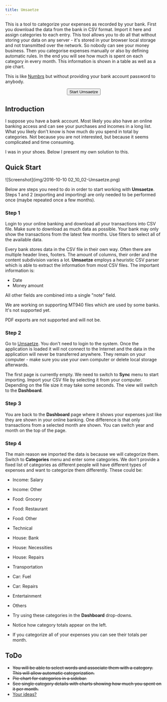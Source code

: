 ```yaml
---
title: Umsaetze
---
```

This is a tool to categorize your expenses as recorded by your bank. First you download the data from the bank in CSV format. Import it here and assign categories to each entry. This tool allows you to do all that without storing your data on any server - it's stored in your browser local storage and not transmitted over the network. So nobody can see your money business. Then you categorise expenses manually or also by defining automatic rules. In the end you will see how much is spent on each category in every month. This information is shown in a table as well as a pie chart. 

This is like [Numbrs](https://www.centralway.com/en/) but without providing your bank account password to anybody.

<div style="
text-align: center;
width: auto; 
margin: auto;
font-size: xx-large;
">
	<form action="../web/">
		<input type="submit" value="Start Umsaetze" />
	</form>
</div>

## Introduction

I suppose you have a bank account. Most likely you also have an online banking access and can see your purchases and incomes in a long list. What you likely don't know is how much do you spend in total by categories. Not because you are not interested, but because it seems complicated and time consuming.

I was in your shoes. Below I present my own solution to this.
 
## Quick Start 

![Screenshot](img/2016-10-10 02_10_02-Umsaetze.png)

Below are steps you need to do in order to start working with **Umsaetze**. Steps 1 and 2 (exporting and importing) are only needed to be performed once (maybe repeated once a few months).

### Step 1

Login to your online banking and download all your transactions into CSV file. Make sure to download as much data as possible. Your bank may only show the transactions from the latest few months. Use filters to select all of the available data.

Every bank stores data in the CSV file in their own way. Often there are multiple header lines, footers. The amount of columns, their order and the content subdivision varies a lot. **Umsaetze** employs a heuristic CSV parser which is able to extract the information from most CSV files. The important information is:
  * Date
  * Money amount
  
All other fields are combined into a single "note" field.

We are working on supporting MT940 files which are used by some banks. It's not supported yet.

PDF exports are not supported and will not be.
 
### Step 2

Go to <a href="../web/">Umsaetze</a>. You don't need to login to the system. Once the application is loaded it will not connect to the Internet and the data in the application will never be transferred anywhere. They remain on your computer - make sure you use your own computer or delete local storage afterwards.

The first page is currently empty. We need to switch to **Sync** menu to start importing. Import your CSV file by selecting it from your computer. Depending on the file size it may take some seconds. The view will switch to the **Dashboard**.
 
### Step 3

You are back to the **Dashboard** page where it shows your expenses just like they are shown in your online banking. One difference is that only transactions from a selected month are shown. You can switch year and month on the top of the page.

### Step 4

The main reason we imported the data is because we will categorize them. Switch to **Categories** menu and enter some categories. We don't provide a fixed list of categories as different people will have different types of expenses and want to categorize them differently. These could be:

* Income: Salary
* Income: Other
* Food: Grocery
* Food: Restaurant
* Food: Other
* Technical
* House: Bank
* House: Necessities
* House: Repairs
* Transportation
* Car: Fuel
* Car: Repairs
* Entertainment
* Others

* Try using these categories in the **Dashboard** drop-downs.
* Notice how category totals appear on the left.
* If you categorize all of your expenses you can see their totals per month.

## ToDo

* <del>You will be able to select words and associate them with a category. This will allow automatic categorization.</del>
* <del>Pie chart for categories in a sidebar.</del>
* <del>See single category details with charts showing how much you spent on it per month.</del>
* [Your ideas?](https://github.com/spidgorny/umsaetze/issues/new)
